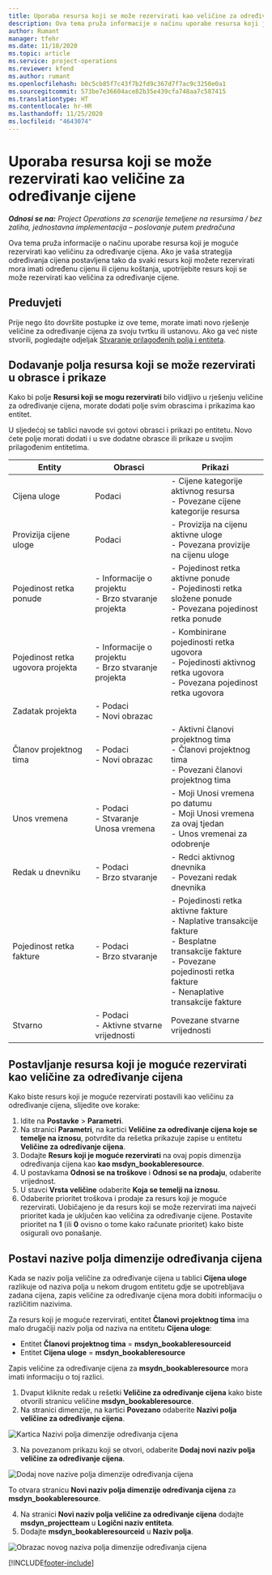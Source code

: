```yaml
---
title: Uporaba resursa koji se može rezervirati kao veličine za određivanje cijene
description: Ova tema pruža informacije o načinu uporabe resursa koji je moguće rezervirati kao veličinu za određivanje cijena.
author: Rumant
manager: tfehr
ms.date: 11/18/2020
ms.topic: article
ms.service: project-operations
ms.reviewer: kfend
ms.author: rumant
ms.openlocfilehash: b0c5cb85f7c43f7b2fd9c367d7f7ac9c3250e0a1
ms.sourcegitcommit: 573be7e36604ace82b35e439cfa748aa7c587415
ms.translationtype: HT
ms.contentlocale: hr-HR
ms.lasthandoff: 11/25/2020
ms.locfileid: "4643074"
---
```

# <a name="use-a-bookable-resource-as-a-pricing-dimension"></a>Uporaba resursa koji se može rezervirati kao veličine za određivanje cijene

 _**Odnosi se na:** Project Operations za scenarije temeljene na resursima / bez zaliha, jednostavna implementacija – poslovanje putem predračuna_ 

Ova tema pruža informacije o načinu uporabe resursa koji je moguće rezervirati kao veličinu za određivanje cijena. Ako je vaša strategija određivanja cijena postavljena tako da svaki resurs koji možete rezervirati mora imati određenu cijenu ili cijenu koštanja, upotrijebite resurs koji se može rezervirati kao veličina za određivanje cijene.

## <a name="prerequisites"></a>Preduvjeti
Prije nego što dovršite postupke iz ove teme, morate imati novo rješenje veličine za određivanje cijena za svoju tvrtku ili ustanovu. Ako ga već niste stvorili, pogledajte odjeljak [Stvaranje prilagođenih polja i entiteta](../pricing-costing/create-custom-fields-entities-pricing-dimensions.md).

## <a name="add-the-bookable-resource-field-to-forms-and-views"></a>Dodavanje polja resursa koji se može rezervirati u obrasce i prikaze
Kako bi polje **Resursi koji se mogu rezervirati** bilo vidljivo u rješenju veličine za određivanje cijena, morate dodati polje svim obrascima i prikazima kao entitet.

U sljedećoj se tablici navode svi gotovi obrasci i prikazi po entitetu. Novo ćete polje morati dodati i u sve dodatne obrasce ili prikaze u svojim prilagođenim entitetima.

|   Entity        | Obrasci   |Prikazi        |
| ------------------------------|---------------------------------|----------------------------------|
|  Cijena uloge| Podaci | - Cijene kategorije aktivnog resursa<br> - Povezane cijene kategorije resursa |
|  Provizija cijene uloge| Podaci| - Provizija na cijenu aktivne uloge<br>- Povezana provizije na cijenu uloge |
|  Pojedinost retka ponude| - Informacije o projektu<br>- Brzo stvaranje projekta| - Pojedinost retka aktivne ponude<br>- Pojedinosti retka složene ponude<br>- Povezana pojedinost retka ponude |
|  Pojedinost retka ugovora projekta| - Informacije o projektu<br>- Brzo stvaranje projekta| - Kombinirane pojedinosti retka ugovora<br>- Pojedinosti aktivnog retka ugovora<br>- Povezana pojedinost retka ugovora |
|  Zadatak projekta| - Podaci<br>- Novi obrazac| &nbsp; |
|  Članov projektnog tima| - Podaci<br>- Novi obrazac| - Aktivni članovi projektnog tima<br>- Članovi projektnog tima<br>- Povezani članovi projektnog tima |
|  Unos vremena| - Podaci<br>- Stvaranje Unosa vremena| - Moji Unosi vremena po datumu<br>- Moji Unosi vremena za ovaj tjedan<br>- Unos vremenai za odobrenje|
|  Redak u dnevniku| - Podaci<br>- Brzo stvaranje| - Redci aktivnog dnevnika<br>- Povezani redak dnevnika |
|  Pojedinost retka fakture| - Podaci<br>- Brzo stvaranje| - Pojedinosti retka aktivne fakture<br>- Naplative transakcije fakture<br>- Besplatne transakcije fakture<br>- Povezane pojedinosti retka fakture <br>- Nenaplative transakcije fakture|
|  Stvarno| - Podaci<br>- Aktivne stvarne vrijednosti| Povezane stvarne vrijednosti |

## <a name="set-up-a-bookable-resource-as-a-pricing-dimension"></a>Postavljanje resursa koji je moguće rezervirati kao veličine za određivanje cijena
Kako biste resurs koji je moguće rezervirati postavili kao veličinu za određivanje cijena, slijedite ove korake:

1. Idite na **Postavke** > **Parametri**. 
2. Na stranici **Parametri**, na kartici **Veličine za određivanje cijena koje se temelje na iznosu**, potvrdite da rešetka prikazuje zapise u entitetu **Veličine za određivanje cijena**. 
2. Dodajte **Resurs koji je moguće rezervirati** na ovaj popis dimenzija određivanja cijena kao **kao msdyn_bookableresource**. 
3. U postavkama **Odnosi se na troškove** i **Odnosi se na prodaju**, odaberite vrijednost.
4. U stavci **Vrsta veličine** odaberite **Koja se temelji na iznosu**. 
5. Odaberite prioritet troškova i prodaje za resurs koji je moguće rezervirati. Uobičajeno je da resurs koji se može rezervirati ima najveći prioritet kada je uključen kao veličina za određivanje cijene. Postavite prioritet na **1** (ili **0** ovisno o tome kako računate prioritet) kako biste osigurali ovo ponašanje.

## <a name="set-up-pricing-dimension-field-names"></a>Postavi nazive polja dimenzije određivanja cijena

Kada se naziv polja veličine za određivanje cijena u tablici **Cijena uloge** razlikuje od naziva polja u nekom drugom entitetu gdje se upotrebljava zadana cijena, zapis veličine za određivanje cijena mora dobiti informaciju o različitim nazivima.  

Za resurs koji je moguće rezervirati, entitet **Članovi projektnog tima** ima malo drugačiji naziv polja od naziva na entitetu **Cijena uloge**: 

 - Entitet **Članovi projektnog tima** = **msdyn_bookableresourceid**
 - Entitet **Cijena uloge** = **msdyn_bookableresource**

Zapis veličine za određivanje cijena za **msydn_bookableresource** mora imati informaciju o toj razlici.

1. Dvaput kliknite redak u rešetki **Veličine za određivanje cijena** kako biste otvorili stranicu veličine **msdyn_bookableresource**.
2. Na stranici dimenzije, na kartici **Povezano** odaberite **Nazivi polja veličine za određivanje cijena**.

  ![Kartica Nazivi polja dimenzije određivanja cijena](media/PD-fieldname.png)

3. Na povezanom prikazu koji se otvori, odaberite **Dodaj novi naziv polja veličine za određivanje cijena**.

  ![Dodaj nove nazive polja dimenzije određivanja cijena](media/Add-NewPD-fieldname.png)

  To otvara stranicu **Novi naziv polja dimenzije određivanja cijena** za **msdyn_bookableresource**. 

4. Na stranici **Novi naziv polja veličine za određivanje cijena** dodajte **msdyn_projectteam** u **Logični naziv entiteta**.
5. Dodajte **msdyn_bookableresourceid** u **Naziv polja**.

 ![Obrazac novog naziva polja dimenzije određivanja cijena](media/PD-fieldname-Added.png)


[!INCLUDE[footer-include](../includes/footer-banner.md)]